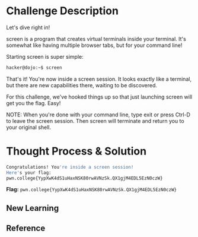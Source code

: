 # Challenge Description
Let's dive right in!

screen is a program that creates virtual terminals inside your terminal. It's somewhat like having multiple browser tabs, but for your command line!

Starting screen is super simple:
```bash
hacker@dojo:~$ screen
```
That's it! You're now inside a screen session. It looks exactly like a terminal, but there are new capabilities there, waiting to be discovered.

For this challenge, we've hooked things up so that just launching screen will get you the flag. Easy!

NOTE: When you're done with your command line, type exit or press Ctrl-D to leave the screen session. Then screen will terminate and return you to your original shell.
# Thought Process & Solution

```bash
Congratulations! You're inside a screen session!
Here's your flag:
pwn.college{YypXwK4dS1uHaxNSK80rwAVNzSk.QX1gjM4EDL5EzN0czW}
```
**Flag:** `pwn.college{YypXwK4dS1uHaxNSK80rwAVNzSk.QX1gjM4EDL5EzN0czW}`
## New Learning
## Reference
